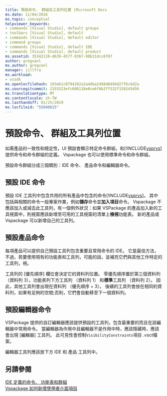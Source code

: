 ```yaml
---
title: 預設命令、 群組及工具列位置 |Microsoft Docs
ms.date: 11/04/2016
ms.topic: conceptual
helpviewer_keywords:
- commands [Visual Studio], default groups
- toolbars [Visual Studio], default
- commands [Visual Studio], default editor
- command groups
- commands [Visual Studio], default IDE
- commands [Visual Studio], default product
ms.assetid: 35342110-d639-4577-8367-00b21dcc6f07
author: gregvanl
ms.author: gregvanl
manager: jillfra
ms.workload:
- vssdk
ms.openlocfilehash: 193e61c0794282a2a4dba2498d8494d27f6c6d2a
ms.sourcegitcommit: 2193323efc608118e0ce6f6b2ff532f158245d56
ms.translationtype: MT
ms.contentlocale: zh-TW
ms.lasthandoff: 01/25/2019
ms.locfileid: "55040615"
---
```

# <a name="default-command-group-and-toolbar-placement"></a>預設命令、 群組及工具列位置
如需產品的一致性和穩定性，UI 預設會顯示特定命令群組，和[!INCLUDE[vsprvs](../../code-quality/includes/vsprvs_md.md)]提供命令和命令群組的定義。 Vspackage 也可以使用標準命令和命令群組。  
  
 預設命令群組分成三個類別：IDE 命令、 產品命令和編輯器命令。  
  
## <a name="default-ide-commands"></a>預設 IDE 命令  
 預設 IDE 工具列中包含共用的所有產品中包含的命令[!INCLUDE[vsprvs](../../code-quality/includes/vsprvs_md.md)]。 其中包括與相關的命令一般專案作業，例如**儲存**命令並**加入項目**命令。 Vspackage 不應該加入或減去此工具列，有一個例外狀況：如果 VSPackage 的產品加入新的工具視窗中，則視窗應該新增至可用的工具視窗的清單上**檢視**功能表。 新的產品或 Vspackage 可以新增自己的工具列。  
  
## <a name="default-product-commands"></a>預設產品命令  
 每項產品可以提供自己預設工具列包含重要且常用命令的 IDE。 它是最佳方法，不過，若要使用現有的功能表和工具列，可能的話，並補充它們與其他工作特定的工具列，視。  
  
 工具列的 [優先順序] 欄位會決定它的資料列位置。 零優先順序置於第三個資料列 （資料列 3），功能表列下方工具列 （資料列 1） 和**標準**工具列 （資料列 2）。 因此，其他工具列會出現在資料列 （優先順序 + 3）。 後續的工具列會放在相同的資料列，如果有足夠的空間;否則，它們會自動移至下一個資料列。  
  
## <a name="default-editor-commands"></a>預設編輯器命令  
 VSPackage 提供的自訂編輯器應該提供預設的工具列，包含最重要的而且在該編輯器中常用命令。 當編輯器為作用中且編輯器不是作用中時，應該隱藏時，應該會出現 [編輯器] 工具列。 此可見性會控制`VisibilityConstraints`項目 *.vsct*檔案。  
  
 編輯器工具列應該放下方 IDE 和 產品 工具列中。  
  
## <a name="see-also"></a>另請參閱  
 [IDE 定義的命令、 功能表和群組](../../extensibility/internals/ide-defined-commands-menus-and-groups.md)   
 [Vspackage 如何新增使用者介面項目](../../extensibility/internals/how-vspackages-add-user-interface-elements.md)